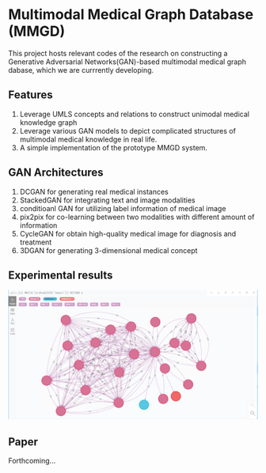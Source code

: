 # Multimodal Medical Graph Database (MMGD)
This project hosts relevant codes of the research on constructing a Generative Adversarial Networks(GAN)-based multimodal medical graph dabase, which we are currrently developing. 

## Features
1. Leverage UMLS concepts and relations to construct unimodal medical knowledge graph
2. Leverage various GAN models to depict complicated structures of multimodal medical knowledge in real life. 
3. A simple implementation of the prototype MMGD system. 

## GAN Architectures
1. DCGAN for generating real medical instances
2. StackedGAN for integrating text and image modalities
3. conditioanl GAN for utilizing label information of medical image
4. pix2pix for co-learning between two modalities with different amount of information
5. CycleGAN for obtain high-quality medical image for diagnosis and treatment
6. 3DGAN for generating 3-dimensional medical concept

## Experimental results

![](images/UMLS-graph.png)


## Paper
Forthcoming...
  

